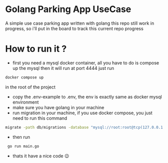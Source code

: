 # Golang Parking App UseCase

A simple use case parking app written with golang 
this repo still work in progress, so i'll put in the board to track this current repo progress 

# How to run it ?
- first you need a mysql docker container, all you have to do is compose up the mysql then it will run at port 4444
just run
```bash
docker compose up
```
in the root of the project
- copy the .env-example to .env, the env is exactly same as docker mysql environment
- make sure you have golang in your machine
- run migration in your machine, if you use docker compose, you just need to run this command 
```bash
migrate -path db/migrations -database "mysql://root:root@tcp(127.0.0.1:4444)/parkingdb?query" up
```
- then run 
```bash
 go run main.go
```
- thats it have a nice code 😉
